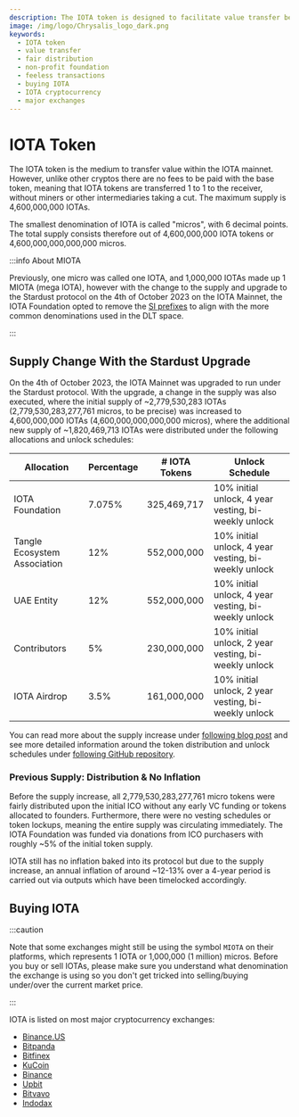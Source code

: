 ```yaml
---
description: The IOTA token is designed to facilitate value transfer between humans and machines, with fair distribution and a focus on sustainability. It enables feeless transactions and supports a wide range of use cases.
image: /img/logo/Chrysalis_logo_dark.png
keywords:
  - IOTA token
  - value transfer
  - fair distribution
  - non-profit foundation
  - feeless transactions
  - buying IOTA
  - IOTA cryptocurrency
  - major exchanges
---
```


# IOTA Token

The IOTA token is the medium to transfer value within the IOTA mainnet. However, unlike other cryptos
there are no fees to be paid with the base token, meaning that IOTA tokens are transferred 1 to 1 to the receiver,
without miners or other intermediaries taking a cut. The maximum supply is 4,600,000,000 IOTAs.

The smallest denomination of IOTA is called "micros", with 6 decimal points. The total supply consists therefore
out of 4,600,000,000 IOTA tokens or 4,600,000,000,000,000 micros.

:::info About MIOTA

Previously, one micro was called one IOTA, and 1,000,000 IOTAs made up 1 MIOTA (mega IOTA), however
with the change to the supply and upgrade to the Stardust protocol on the 4th of October 2023 on the IOTA Mainnet, the
IOTA Foundation opted to remove the [SI prefixes](https://en.wikipedia.org/wiki/Metric_prefix) to align with
the more common denominations used in the DLT space.

:::

## Supply Change With the Stardust Upgrade

On the 4th of October 2023, the IOTA Mainnet was upgraded to run under the Stardust protocol. With the upgrade, a
change in the supply  was also executed, where the initial supply of ~2,779,530,283 IOTAs (2,779,530,283,277,761 micros, to be precise) was
increased to 4,600,000,000 IOTAs (4,600,000,000,000,000 micros), where the additional new supply of
~1,820,469,713 IOTAs were distributed under the following allocations and unlock schedules:

| Allocation                   | Percentage | # IOTA Tokens | Unlock Schedule                                      |
| ---------------------------- | ---------- | ------------- | ---------------------------------------------------- |
| IOTA Foundation              | 7.075%     | 325,469,717   | 10% initial unlock, 4 year vesting, bi-weekly unlock |
| Tangle Ecosystem Association | 12%        | 552,000,000   | 10% initial unlock, 4 year vesting, bi-weekly unlock |
| UAE Entity                   | 12%        | 552,000,000   | 10% initial unlock, 4 year vesting, bi-weekly unlock |
| Contributors                 | 5%         | 230,000,000   | 10% initial unlock, 2 year vesting, bi-weekly unlock |
| IOTA Airdrop                 | 3.5%       | 161,000,000   | 10% initial unlock, 2 year vesting, bi-weekly unlock |

You can read more about the supply increase
under [following blog post](https://blog.iota.org/stardust-upgrade-iota-tokenomics) and see more detailed information
around the token distribution and unlock schedules
under [following GitHub repository](https://github.com/iotaledger/new_supply).

### Previous Supply: Distribution & No Inflation

Before the supply increase, all 2,779,530,283,277,761 micro tokens were fairly distributed upon the
initial ICO without any early VC funding or tokens allocated to founders. Furthermore, there were no vesting
schedules or token lockups, meaning the entire supply was circulating immediately. The IOTA Foundation was funded
via donations from ICO purchasers with roughly ~5% of the initial token supply.

IOTA still has no inflation baked into its protocol but due to the supply increase, an annual inflation of
around ~12-13% over a 4-year period is carried out via outputs which have been timelocked accordingly.

## Buying IOTA

:::caution 

Note that some exchanges might still be using the symbol `MIOTA` on their platforms, which represents 1 IOTA or 1,000,000 (1
million) micros. Before you buy or sell IOTAs, please make sure you understand what denomination the exchange is
using so you don't get tricked into selling/buying under/over the current market price.

:::

IOTA is listed on most major cryptocurrency exchanges:

- [Binance.US](https://www.binance.us/en/home)
- [Bitpanda](https://www.bitpanda.com)
- [Bitfinex](https://www.bitfinex.com/)
- [KuCoin](https://www.kucoin.com/)
- [Binance](https://www.binance.com)
- [Upbit](https://upbit.com/)
- [Bitvavo](https://bitvavo.com)
- [Indodax](https://indodax.com/)
